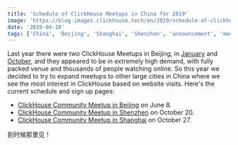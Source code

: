 ```yaml
---
title: 'Schedule of ClickHouse Meetups in China for 2019'
image: 'https://blog-images.clickhouse.tech/en/2019/schedule-of-clickhouse-meetups-in-china-for-2019/main.jpg'
date: '2019-04-18'
tags: ['China', 'Beijing', 'Shanghai', 'Shenzhen', 'announcement', 'meetup']
---
```


Last year there were two ClickHouse Meetups in Beijing, in [January](../2018/clickhouse-community-meetup-in-beijing-on-january-27-2018.md) and [October](../2018/clickhouse-community-meetup-in-beijing-on-january-27-2018.md), and they appeared to be in extremely high demand, with fully packed venue and thousands of people watching online. So this year we decided to try to expand meetups to other large cities in China where we see the most interest in ClickHouse based on website visits. Here's the current schedule and sign up pages:

-   [ClickHouse Community Meetup in Beijing](https://www.huodongxing.com/event/2483759276200) on June 8.
-   [ClickHouse Community Meetup in Shenzhen](https://www.huodongxing.com/event/3483759917300) on October 20.
-   [ClickHouse Community Meetup in Shanghai](https://www.huodongxing.com/event/4483760336000) on October 27.

到时候那里见！
